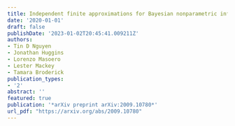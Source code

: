 ```yaml
---
title: Independent finite approximations for Bayesian nonparametric inference
date: '2020-01-01'
draft: false
publishDate: '2023-01-02T20:45:41.009211Z'
authors:
- Tin D Nguyen
- Jonathan Huggins
- Lorenzo Masoero
- Lester Mackey
- Tamara Broderick
publication_types:
- '2'
abstract: ''
featured: true
publication: '*arXiv preprint arXiv:2009.10780*'
url_pdf: "https://arxiv.org/abs/2009.10780"
---
```


